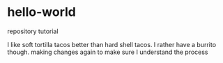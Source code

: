 # hello-world
repository tutorial

I like soft tortilla tacos better than hard shell tacos. I rather have a burrito though. 
making changes again to make sure I understand the process
